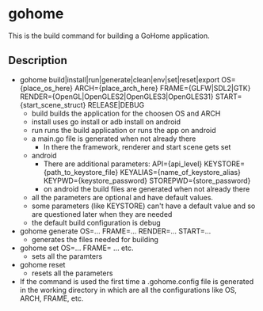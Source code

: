 # gohome

This is the build command for building a GoHome application.

## Description

+ gohome build|install|run|generate|clean|env|set|reset|export OS={place_os_here} ARCH={place_arch_here} FRAME={GLFW|SDL2|GTK} RENDER={OpenGL|OpenGLES2|OpenGLES3|OpenGLES31} START={start_scene_struct} RELEASE|DEBUG
    - build builds the application for the choosen OS and ARCH
    - install uses go install or adb install on android
    - run runs the build application or runs the app on android
    - a main.go file is generated when not already there
        * In there the framework, renderer and start scene gets set
    - android
        * There are additional parameters: API={api_level} KEYSTORE={path_to_keystore_file} KEYALIAS={name_of_keystore_alias} KEYPWD={keystore_password} STOREPWD={store_password}
        * on android the build files are generated when not already there
    - all the parameters are optional and have default values.
    - some parameters (like KEYSTORE) can't have a default value and so are questioned later when they are needed
    - the default build configuration is debug
+ gohome generate OS=... FRAME=... RENDER=... START=...
    - generates the files needed for building
+ gohome set OS=... FRAME= ... etc.
    - sets all the paramters
+ gohome reset
    - resets all the parameters
+ If the command is used the first time a .gohome.config file is generated in the working directory in which are all the configurations like OS, ARCH, FRAME, etc.